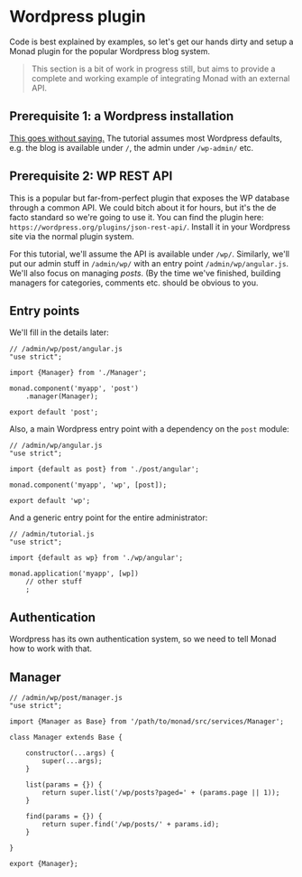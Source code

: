 # Wordpress plugin
Code is best explained by examples, so let's get our hands dirty and setup a
Monad plugin for the popular Wordpress blog system.

> This section is a bit of work in progress still, but aims to provide a
> complete and working example of integrating Monad with an external API.

## Prerequisite 1: a Wordpress installation
[This goes without saying.](http://wordpress.org) The tutorial assumes most
Wordpress defaults, e.g. the blog is available under `/`, the admin under
`/wp-admin/` etc.

## Prerequisite 2: WP REST API
This is a popular but far-from-perfect plugin that exposes the WP database
through a common API. We could bitch about it for hours, but it's the de facto
standard so we're going to use it. You can find the plugin here:
`https://wordpress.org/plugins/json-rest-api/`. Install it in your Wordpress
site via the normal plugin system.

For this tutorial, we'll assume the API is available under `/wp/`. Similarly,
we'll put our admin stuff in `/admin/wp/` with an entry point
`/admin/wp/angular.js`. We'll also focus on managing _posts_. (By the time we've
finished, building managers for categories, comments etc. should be obvious to
you.



## Entry points
We'll fill in the details later:

    // /admin/wp/post/angular.js
    "use strict";

    import {Manager} from './Manager';

    monad.component('myapp', 'post')
        .manager(Manager);

    export default 'post';

Also, a main Wordpress entry point with a dependency on the `post` module:

    // /admin/wp/angular.js
    "use strict";

    import {default as post} from './post/angular';
    
    monad.component('myapp', 'wp', [post]);

    export default 'wp';

And a generic entry point for the entire administrator:

    // /admin/tutorial.js
    "use strict";

    import {default as wp} from './wp/angular';

    monad.application('myapp', [wp])
        // other stuff
        ;

## Authentication
Wordpress has its own authentication system, so we need to tell Monad how to
work with that.

## Manager
    // /admin/wp/post/manager.js
    "use strict";

    import {Manager as Base} from '/path/to/monad/src/services/Manager';

    class Manager extends Base {

        constructor(...args) {
            super(...args);
        }

        list(params = {}) {
            return super.list('/wp/posts?paged=' + (params.page || 1));
        }

        find(params = {}) {
            return super.find('/wp/posts/' + params.id);
        }

    }

    export {Manager};

